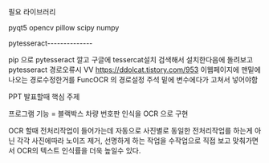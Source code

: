 필요 라이브러리

pyqt5
opencv
pillow
scipy
numpy

pytesseract--------------

pip 으로 pytesseract 깔고
구글에 tessercat설치 검색해서 설치한다음에
돌려보고
pytesseract 경로오류시
VV
https://ddolcat.tistory.com/953
이웹페이지에 맨밑에 나오는 경로수정한거를
FuncOCR 의 경로설정 주석 밑에 변수에다가 고쳐서 넣어야함



PPT 발표할때 핵심 주제

프로그램 기능 = 블랙박스 차량 번호판 인식을 OCR 으로 구현

OCR 할때 전처리작업이 들어가는데
자동으로 사진별로 동일한 전처리작업를 하는게 아닌
각각 사진에따라 노이즈 제거, 선명하게 하는 작업을
수작업으로 직접 보고 맞춰가면서 OCR의 텍스트 인식률을 더욱 높일수 있다.